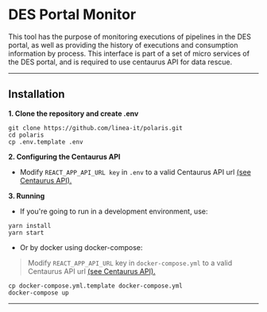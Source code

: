 # DES Portal Monitor

This tool has the purpose of monitoring executions of pipelines in the DES portal, as well as providing the history of executions and consumption information by process. This interface is part of a set of micro services of the DES portal, and is required to use centaurus API for data rescue.

---

## Installation

**1. Clone the repository and create .env**

```shell
git clone https://github.com/linea-it/polaris.git
cd polaris
cp .env.template .env
```

**2. Configuring the Centaurus API**

- Modify `REACT_APP_API_URL key` in `.env` to a valid Centaurus API url <a href="https://github.com/linea-it/centaurus.git" target="_blank">(see Centaurus API).</a>

**3. Running** 

- If you're going to run in a development environment, use:
```shell
yarn install
yarn start
```

- Or by docker using docker-compose:
> Modify `REACT_APP_API_URL` key in `docker-compose.yml` to a valid Centaurus API url <a href="https://github.com/linea-it/centaurus.git" target="_blank">(see Centaurus API).</a>
```shell
cp docker-compose.yml.template docker-compose.yml
docker-compose up
```
---
